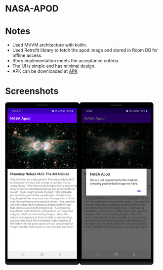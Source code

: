 # NASA-APOD

# Notes  
* Used MVVM architecture with kotlin.
* Used Retrofit library to fetch the apod image and stored in Room DB for offline access.
* Story implementation meets the acceptance criteria.
* The UI is simple and has minimal design.
* APK can be downloaded at [APK](app-release.apk)

# Screenshots
<img align="left" src="apod_loaded.png" width="240"> <img align="left" src="apod_with_alert_msg.png" width="240">  



